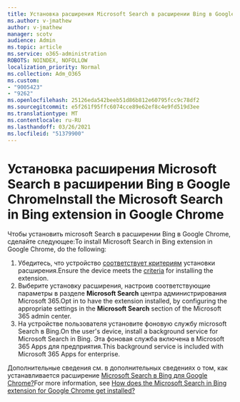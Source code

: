 ```yaml
---
title: Установка расширения Microsoft Search в расширении Bing в Google Chrome
ms.author: v-jmathew
author: v-jmathew
manager: scotv
audience: Admin
ms.topic: article
ms.service: o365-administration
ROBOTS: NOINDEX, NOFOLLOW
localization_priority: Normal
ms.collection: Adm_O365
ms.custom:
- "9005423"
- "9262"
ms.openlocfilehash: 25126eda542beeb51d86b812e60795fcc9c78df2
ms.sourcegitcommit: e5f261f95ffc6074cce89e62ef8c4e9fd519d3ee
ms.translationtype: MT
ms.contentlocale: ru-RU
ms.lasthandoff: 03/26/2021
ms.locfileid: "51379900"
---
```

# <a name="install-the-microsoft-search-in-bing-extension-in-google-chrome"></a><span data-ttu-id="f5e0d-102">Установка расширения Microsoft Search в расширении Bing в Google Chrome</span><span class="sxs-lookup"><span data-stu-id="f5e0d-102">Install the Microsoft Search in Bing extension in Google Chrome</span></span>

<span data-ttu-id="f5e0d-103">Чтобы установить microsoft Search в расширении Bing в Google Chrome, сделайте следующее:</span><span class="sxs-lookup"><span data-stu-id="f5e0d-103">To install Microsoft Search in Bing extension in Google Chrome, do the following:</span></span>

1. <span data-ttu-id="f5e0d-104">Убедитесь, что устройство [соответствует критериям](https://go.microsoft.com/fwlink/?linkid=2152236) установки расширения.</span><span class="sxs-lookup"><span data-stu-id="f5e0d-104">Ensure the device meets the [criteria](https://go.microsoft.com/fwlink/?linkid=2152236) for installing the extension.</span></span>
2. <span data-ttu-id="f5e0d-105">Выберите установку расширения, настроив соответствующие параметры в разделе **Microsoft Search** центра администрирования Microsoft 365.</span><span class="sxs-lookup"><span data-stu-id="f5e0d-105">Opt in to have the extension installed, by configuring the appropriate settings in the **Microsoft Search** section of the Microsoft 365 admin center.</span></span>
3. <span data-ttu-id="f5e0d-106">На устройстве пользователя установите фоновую службу microsoft Search в Bing.</span><span class="sxs-lookup"><span data-stu-id="f5e0d-106">On the user's device, install a background service for Microsoft Search in Bing.</span></span> <span data-ttu-id="f5e0d-107">Эта фоновая служба включена в Microsoft 365 Apps для предприятия.</span><span class="sxs-lookup"><span data-stu-id="f5e0d-107">This background service is included with Microsoft 365 Apps for enterprise.</span></span>

<span data-ttu-id="f5e0d-108">Дополнительные сведения см. в дополнительных сведениях о том, как устанавливается расширение [Microsoft Search в Bing для Google Chrome?](https://go.microsoft.com/fwlink/?linkid=2150992)</span><span class="sxs-lookup"><span data-stu-id="f5e0d-108">For more information, see [How does the Microsoft Search in Bing extension for Google Chrome get installed?](https://go.microsoft.com/fwlink/?linkid=2150992)</span></span>
